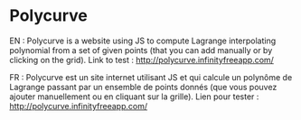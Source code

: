 # Polycurve
EN : Polycurve is a website using JS to compute Lagrange interpolating polynomial from a set of given points (that you can add manually or by clicking on the grid). Link to test : http://polycurve.infinityfreeapp.com/

FR : Polycurve est un site internet utilisant JS et qui calcule un polynôme de Lagrange passant par un ensemble de points donnés (que vous pouvez ajouter manuellement ou en cliquant sur la grille). Lien pour tester : http://polycurve.infinityfreeapp.com/

